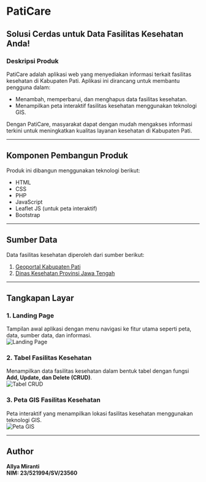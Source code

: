 # PatiCare  

## Solusi Cerdas untuk Data Fasilitas Kesehatan Anda!  

### Deskripsi Produk  
PatiCare adalah aplikasi web yang menyediakan informasi terkait fasilitas kesehatan di Kabupaten Pati. Aplikasi ini dirancang untuk membantu pengguna dalam:  

- Menambah, memperbarui, dan menghapus data fasilitas kesehatan.  
- Menampilkan peta interaktif fasilitas kesehatan menggunakan teknologi GIS.  

Dengan PatiCare, masyarakat dapat dengan mudah mengakses informasi terkini untuk meningkatkan kualitas layanan kesehatan di Kabupaten Pati.  

---

## Komponen Pembangun Produk  
Produk ini dibangun menggunakan teknologi berikut:  

- HTML  
- CSS  
- PHP  
- JavaScript  
- Leaflet JS (untuk peta interaktif)  
- Bootstrap  

---

## Sumber Data  
Data fasilitas kesehatan diperoleh dari sumber berikut:  

1. [Geoportal Kabupaten Pati](https://geoportal.patikab.go.id/)  
2. [Dinas Kesehatan Provinsi Jawa Tengah](https://dinkesjatengprov.go.id/)  

---

## Tangkapan Layar  

### 1. Landing Page  
Tampilan awal aplikasi dengan menu navigasi ke fitur utama seperti peta, data, sumber data, dan informasi.  
![Landing Page](screenshot/landingpage.png)  

### 2. Tabel Fasilitas Kesehatan  
Menampilkan data fasilitas kesehatan dalam bentuk tabel dengan fungsi **Add, Update, dan Delete (CRUD)**.  
![Tabel CRUD](screenshot/tabel.png)  

### 3. Peta GIS Fasilitas Kesehatan  
Peta interaktif yang menampilkan lokasi fasilitas kesehatan menggunakan teknologi GIS.  
![Peta GIS](screenshot/peta.png)  

---

## Author  
**Allya Miranti**  
**NIM: 23/521994/SV/23560**  

